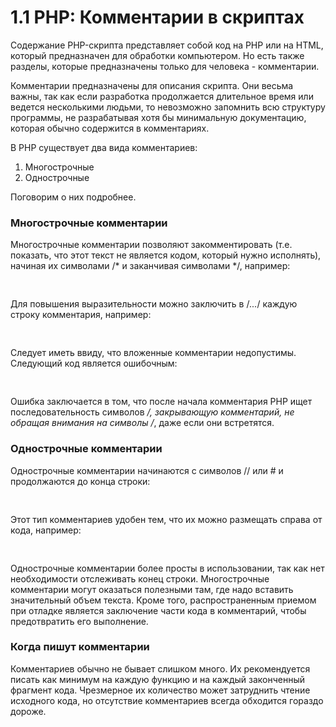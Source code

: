 
# 1.1 PHP: Комментарии в скриптах

Содержание PHP-скрипта представляет собой код на PHP или на HTML, который предназначен для обработки компьютером.
Но есть также разделы, которые предназначены только для человека - комментарии.

Комментарии предназначены для описания скрипта. Они весьма важны, так как если разработка продолжается длительное время или ведется несколькими людьми, то невозможно запомнить всю структуру программы, не разрабатывая хотя бы минимальную документацию, которая обычно содержится в комментариях.

В PHP существует два вида комментариев:
<ol>
  <li>Многострочные</li>
  <li>Однострочные</li>
</ol>

Поговорим о них подробнее.

<h3>Многострочные комментарии</h3>

Многострочные комментарии позволяют закомментировать (т.е. показать, что этот текст не является кодом, который нужно исполнять), начиная их символами /* и заканчивая символами */, например:
<pre class="brush: php">
<?php
    /*Скрипт начинается  с вывода
      приветственного сообщения для пользователя */
    echo "Доброе утро!";
?>
</pre>

Для повышения выразительности можно заключить в /*...*/ каждую строку комментария, например:
<pre class="brush: php">
<?php
    /*Скрипт начинается  с вывода */
    /*приветственного сообщения для пользователя */
    echo "Доброе утро!";
?>
</pre>

Следует иметь ввиду, что вложенные комментарии недопустимы. Следующий код является ошибочным:
<pre class="brush: php">
<?php
    /*Скрипт начинается  с вывода 
    /*приветственного сообщения */ 
     для пользователя */
    echo "Доброе утро!";
?>
</pre>

Ошибка заключается в том, что после начала комментария PHP ищет последовательность символов */, закрывающую комментарий, не обращая внимания на символы /*, даже если они встретятся.

<h3>Однострочные комментарии</h3>

Однострочные комментарии начинаются с символов // или # и продолжаются до конца строки:
<pre class="brush: php">
<?php
    //Скрипт начинается  с вывода 
    #приветственного сообщения для пользователя 
    echo "Доброе утро!";
?>
</pre>

Этот тип комментариев удобен тем, что их можно размещать справа от кода, например:
<pre class="brush: php">
<?php    
    echo "Доброе утро!";    // Вывод первого сообщения
    echo "Добрый день!";    # Вывод второго сообщения
?>
</pre>
Однострочные комментарии более просты в использовании, так как нет необходимости отслеживать конец строки. Многострочные комментарии могут оказаться полезными там, где надо вставить значительный объем текста. Кроме того, распространенным приемом при отладке является заключение части кода в комментарий, чтобы предотвратить его выполнение.

<h3>Когда пишут комментарии</h3>

Комментариев обычно не бывает слишком много. Их рекомендуется писать как минимум на каждую функцию и на каждый законченный фрагмент кода. Чрезмерное их количество может затруднить чтение исходного кода, но отсутствие комментариев всегда обходится гораздо дороже.


